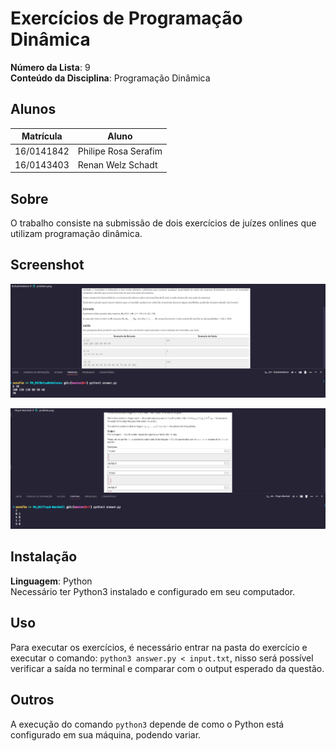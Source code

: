 # Exercícios de Programação Dinâmica 

**Número da Lista**: 9<br>
**Conteúdo da Disciplina**: Programação Dinâmica<br>

## Alunos
|Matrícula | Aluno |
| -- | -- |
| 16/0141842  |  Philipe Rosa Serafim |
| 16/0143403  |  Renan Welz Schadt |

## Sobre 
O trabalho consiste na submissão de dois exercícios de juízes onlines que utilizam programação dinâmica.

## Screenshot
![Screenshot](./print1.png)

![Screenshot](./print2.png)

## Instalação 
**Linguagem**: Python<br>
Necessário ter Python3 instalado e configurado em seu computador.

## Uso 
Para executar os exercícios, é necessário entrar na pasta do exercício e executar o comando: ```python3 answer.py < input.txt```, nisso será possível verificar a saída no terminal e comparar com o output esperado da questão.

## Outros 
A execução do comando ```python3``` depende de como o Python está configurado em sua máquina, podendo variar.




